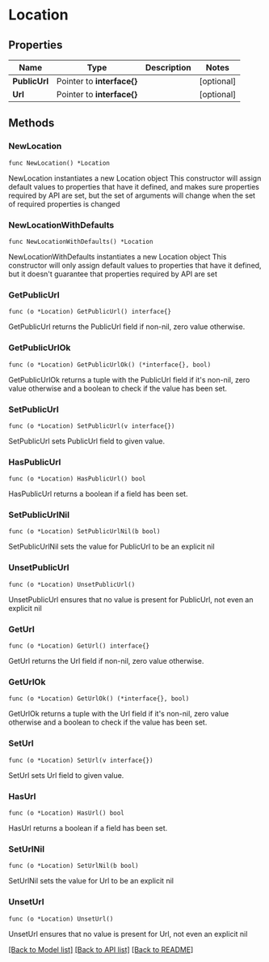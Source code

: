 # Location

## Properties

Name | Type | Description | Notes
------------ | ------------- | ------------- | -------------
**PublicUrl** | Pointer to **interface{}** |  | [optional] 
**Url** | Pointer to **interface{}** |  | [optional] 

## Methods

### NewLocation

`func NewLocation() *Location`

NewLocation instantiates a new Location object
This constructor will assign default values to properties that have it defined,
and makes sure properties required by API are set, but the set of arguments
will change when the set of required properties is changed

### NewLocationWithDefaults

`func NewLocationWithDefaults() *Location`

NewLocationWithDefaults instantiates a new Location object
This constructor will only assign default values to properties that have it defined,
but it doesn't guarantee that properties required by API are set

### GetPublicUrl

`func (o *Location) GetPublicUrl() interface{}`

GetPublicUrl returns the PublicUrl field if non-nil, zero value otherwise.

### GetPublicUrlOk

`func (o *Location) GetPublicUrlOk() (*interface{}, bool)`

GetPublicUrlOk returns a tuple with the PublicUrl field if it's non-nil, zero value otherwise
and a boolean to check if the value has been set.

### SetPublicUrl

`func (o *Location) SetPublicUrl(v interface{})`

SetPublicUrl sets PublicUrl field to given value.

### HasPublicUrl

`func (o *Location) HasPublicUrl() bool`

HasPublicUrl returns a boolean if a field has been set.

### SetPublicUrlNil

`func (o *Location) SetPublicUrlNil(b bool)`

 SetPublicUrlNil sets the value for PublicUrl to be an explicit nil

### UnsetPublicUrl
`func (o *Location) UnsetPublicUrl()`

UnsetPublicUrl ensures that no value is present for PublicUrl, not even an explicit nil
### GetUrl

`func (o *Location) GetUrl() interface{}`

GetUrl returns the Url field if non-nil, zero value otherwise.

### GetUrlOk

`func (o *Location) GetUrlOk() (*interface{}, bool)`

GetUrlOk returns a tuple with the Url field if it's non-nil, zero value otherwise
and a boolean to check if the value has been set.

### SetUrl

`func (o *Location) SetUrl(v interface{})`

SetUrl sets Url field to given value.

### HasUrl

`func (o *Location) HasUrl() bool`

HasUrl returns a boolean if a field has been set.

### SetUrlNil

`func (o *Location) SetUrlNil(b bool)`

 SetUrlNil sets the value for Url to be an explicit nil

### UnsetUrl
`func (o *Location) UnsetUrl()`

UnsetUrl ensures that no value is present for Url, not even an explicit nil

[[Back to Model list]](../README.md#documentation-for-models) [[Back to API list]](../README.md#documentation-for-api-endpoints) [[Back to README]](../README.md)


